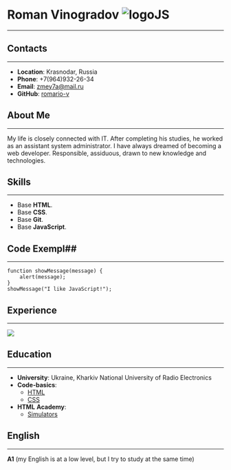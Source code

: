 # Roman Vinogradov ![logoJS](https://cdn4.iconfinder.com/data/icons/device-and-development-1/512/486_Physics_React_Science-128.png)
-----------------------------------------------------------------------------------------------------------------------------------------------
## Contacts ##
-----------------------------------------------------------------------------------------------------------------------------------------------
* **Location**: Krasnodar, Russia
* **Phone**: +7(964)932-26-34
* **Email**: zmey7a@mail.ru
* **GitHub**: [romario-v](https://github.com/romario-v)

## About Me ##
-----------------------------------------------------------------------------------------------------------------------------------------------
<p>My life is closely connected with IT. After completing his studies, he worked as an assistant system administrator. 
I have always dreamed of becoming a web developer. Responsible, assiduous, drawn to new knowledge and technologies.</p>

## Skills ##
-----------------------------------------------------------------------------------------------------------------------------------------------
* Base **HTML**.
* Base **CSS**.
* Base **Git**.
* Base **JavaScript**.
  
## Code Exempl##
-----------------------------------------------------------------------------------------------------------------------------------------------
```
function showMessage(message) {
    alert(message);
}
showMessage("I like JavaScript!");

```

## Experience ##
-----------------------------------------------------------------------------------------------------------------------------------------------
<img src="https://icanchoose.ru/file/resources/5652ea75.jpg">

## Education ##
-----------------------------------------------------------------------------------------------------------------------------------------------
* **University**: Ukraine, Kharkiv National University of Radio Electronics
* **Code-basics**: 
    - [HTML](https://ru.code-basics.com)
    - [CSS](https://ru.code-basics.com)
* **HTML** **Academy**:
    - [Simulators](https://htmlacademy.ru)

## English ##
-----------------------------------------------------------------------------------------------------------------------------------------------
**A1** (my English is at a low level, but I try to study at the same time)